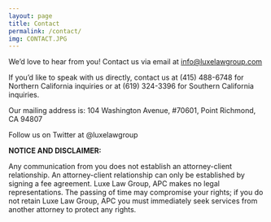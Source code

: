 ```yaml
---
layout: page
title: Contact
permalink: /contact/
img: CONTACT.JPG
---
```


We’d love to hear from you!  Contact us via email at info@luxelawgroup.com

If you’d like to speak with us directly, contact us at (415) 488-6748 for Northern California inquiries or at (619) 324-3396 for Southern California inquiries.

Our mailing address is: 104 Washington Avenue, #70601, Point Richmond, CA 94807

Follow us on Twitter at @luxelawgroup

**NOTICE AND DISCLAIMER:**

Any communication from you does not establish an attorney-client relationship.  An attorney-client relationship can only be established by signing a fee agreement.  Luxe Law Group, APC makes no legal representations. The passing of time may compromise your rights; if you do not retain Luxe Law Group, APC you must immediately seek services from another attorney to protect any rights.

